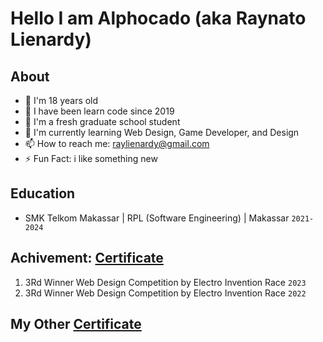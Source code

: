 # Hello I am Alphocado (aka Raynato Lienardy)

## About
- :man: I'm 18 years old
- 👦 I have been learn code since 2019
- 🔭 I'm a fresh graduate school student
- 🌱 I'm currently learning Web Design, Game Developer, and Design
- 📫 How to reach me: raylienardy@gmail.com
- ⚡ Fun Fact: i like something new

## Education
- SMK Telkom Makassar | RPL (Software Engineering) | Makassar `2021-2024`

## Achivement: [Certificate](https://drive.google.com/drive/folders/1mKRMD7X9Buwe-P2lA8tQfR8gzNivmNMw?usp=sharing)
1. 3Rd Winner Web Design Competition by Electro Invention Race `2023`
2. 3Rd Winner Web Design Competition by Electro Invention Race `2022`

## My Other [Certificate](https://drive.google.com/drive/folders/1-CHT0ajBjIPwFFsHSRwNaVPHGJFnUeY1?usp=sharing)
